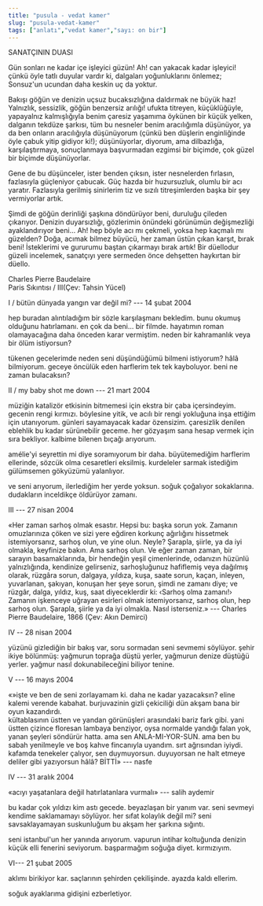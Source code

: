 ```yaml
---
title: "pusula - vedat kamer"
slug: "pusula-vedat-kamer" 
tags: ["anlatı","vedat kamer","sayı: on bir"]
---
```



SANATÇININ DUASI


<div>

Gün sonları ne kadar içe işleyici güzün! Ah! can yakacak kadar işleyici!
çünkü öyle tatlı duyular vardır ki, dalgaları yoğunluklarını önlemez;
Sonsuz'un ucundan daha keskin uç da yoktur.

</div>

<div>

Bakışı göğün ve denizin uçsuz bucaksızlığına daldırmak ne büyük haz!
Yalnızlık, sessizlik, göğün benzersiz arılığı! ufukta titreyen,
küçüklüğüyle, yapayalnız kalmışlığıyla benim çaresiz yaşamıma öykünen
bir küçük yelken, dalganın tekdüze şarkısı, tüm bu nesneler benim
aracılığımla düşünüyor, ya da ben onların aracılığıyla düşünüyorum
(çünkü ben düşlerin enginliğinde öyle çabuk yitip gidiyor ki!);
düşünüyorlar, diyorum, ama dilbazlığa, karşılaştırmaya, sonuçlanmaya
başvurmadan ezgimsi bir biçimde, çok güzel bir biçimde düşünüyorlar.

</div>

<div>

Gene de bu düşünceler, ister benden çıksın, ister nesnelerden fırlasın,
fazlasıyla güçleniyor çabucak. Güç hazda bir huzursuzluk, olumlu bir acı
yaratır. Fazlasıyla gerilmiş sinirlerim tiz ve sızılı titreşimlerden
başka bir şey vermiyorlar artık.

</div>

<div>

Şimdi de göğün derinliği şaşkına döndürüyor beni, duruluğu çileden
çıkarıyor. Denizin duyarsızlığı, gözlerimin önündeki görünümün
değişmezliği ayaklandırıyor beni... Ah! hep böyle acı mı çekmeli, yoksa
hep kaçmalı mı güzelden? Doğa, acımak bilmez büyücü, her zaman üstün
çıkan karşıt, bırak beni! İsteklerimi ve gururumu baştan çıkarmayı bırak
artık! Bir düellodur güzeli incelemek, sanatçıyı yere sermeden önce
dehşetten haykırtan bir düello.

</div>

Charles Pierre Baudelaire\
Paris Sıkıntısı / III(Çev: Tahsin Yücel)

I / bütün dünyada yangın var değil mi? --- 14 şubat 2004

hep buradan alıntıladığım bir sözle karşılaşmanı bekledim. bunu okumuş
olduğunu hatırlamanı. en çok da beni... bir filmde. hayatımın roman
olamayacağına daha önceden karar vermiştim. neden bir kahramanlık veya
bir ölüm istiyorsun?

tükenen gecelerimde neden seni düşündüğümü bilmeni istiyorum? hâlâ
bilmiyorum. geceye öncülük eden harflerim tek tek kayboluyor. beni ne
zaman bulacaksın?

II / my baby shot me down --- 21 mart 2004

müziğin katalizör etkisinin bitmemesi için ekstra bir çaba içersindeyim.
gecenin rengi kırmızı. böylesine yitik, ve acılı bir rengi yokluğuna
inşa ettiğim için utanıyorum. günleri sayamayacak kadar özensizim.
çaresizlik denilen eblehlik bu kadar sürünebilir geceme. her gözyaşım
sana hesap vermek için sıra bekliyor. kalbime bilenen bıçağı arıyorum.

amélie'yi seyrettin mi diye soramıyorum bir daha. büyütemediğim
harflerim ellerinde, sözcük olma cesaretleri eksilmiş. kurdeleler sarmak
istediğim gülümsemen gökyüzümü yalanlıyor.

ve seni arıyorum, ilerlediğim her yerde yoksun. soğuk çoğalıyor
sokaklarına. dudakların inceldikçe öldürüyor zamanı.

III --- 27 nisan 2004

«Her zaman sarhoş olmak esastır. Hepsi bu: başka sorun yok. Zamanın
omuzlarınıza çöken ve sizi yere eğdiren korkunç ağırlığını hissetmek
istemiyorsanız, sarhoş olun, ve yine olun. Neyle? Şarapla, şiirle, ya da
iyi olmakla, keyfinize bakın. Ama sarhoş olun. Ve eğer zaman zaman, bir
sarayın basamaklarında, bir hendeğin yeşil çimenlerinde, odanızın
hüzünlü yalnızlığında, kendinize gelirseniz, sarhoşluğunuz hafiflemiş
veya dağılmış olarak, rüzgâra sorun, dalgaya, yıldıza, kuşa, saate
sorun, kaçan, inleyen, yuvarlanan, şakıyan, konuşan her şeye sorun,
şimdi ne zamanı diye; ve rüzgâr, dalga, yıldız, kuş, saat diyeceklerdir
ki: ‹Sarhoş olma zamanı!› Zamanın işkenceye uğrayan esirleri olmak
istemiyorsanız, sarhoş olun, hep sarhoş olun. Şarapla, şiirle ya da iyi
olmakla. Nasıl isterseniz.» --- Charles Pierre Baudelaire, 1866 (Çev:
Akın Demirci)

IV -- 28 nisan 2004

yüzünü gizlediğin bir bakış var, soru sormadan seni sevmemi söylüyor.
şehir ikiye bölünmüş: yağmurun toprağa düştü yerler, yağmurun denize
düştüğü yerler. yağmur nasıl dokunabileceğini biliyor tenine.

V --- 16 mayıs 2004

«»işte ve ben de seni zorlayamam ki. daha ne kadar yazacaksın? eline
kalemi verende kabahat. burjuvazinin gizli çekiciliği dün akşam bana bir
oyun kazandırdı.\
kültablasının üstten ve yandan görünüşleri arasındaki bariz fark gibi.
yani üstten çizince floresan lambaya benziyor, oysa normalde yandığı
falan yok, yanan şeyleri söndürür hatta. ama sen
ANLA-MI-YOR-SUN. ama ben
bu sabah yenilmeyle ve boş kahve fincanıyla uyandım. sırt ağrısından
iyiydi. kafamda tenekeler çalıyor, sen duymuyorsun. duyuyorsan ne halt
etmeye deliler gibi yazıyorsun hâlâ? BİTTİ» --- nasfe

IV --- 31 aralık 2004

«acıyı yaşatanlara değil hatırlatanlara vurmalı» --- salih aydemir

bu kadar çok yıldızı kim astı gecede. beyazlaşan bir yanım var. seni
sevmeyi kendime saklamamayı söylüyor. her sıfat kolaylık değil mi? seni
savsaklayamayan suskunluğum bu akşam her şarkına sığıntı.

seni istanbul'un her yanında arıyorum. vapurun intihar koltuğunda
denizin küçük elli fenerini seviyorum. başparmağım soğuğa
diyet. kırmızıyım.

VI--- 21 şubat 2005

aklımı birikiyor kar. saçlarının şehirden çekilişinde. ayazda
kaldı ellerim.

soğuk ayaklarıma gidişini ezberletiyor.

